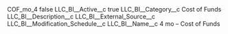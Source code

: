 <?xml version="1.0" encoding="UTF-8"?>
<CustomMetadata xmlns="http://soap.sforce.com/2006/04/metadata" xmlns:xsi="http://www.w3.org/2001/XMLSchema-instance" xmlns:xsd="http://www.w3.org/2001/XMLSchema">
    <label>COF_mo_4</label>
    <protected>false</protected>
    <values>
        <field>LLC_BI__Active__c</field>
        <value xsi:type="xsd:boolean">true</value>
    </values>
    <values>
        <field>LLC_BI__Category__c</field>
        <value xsi:type="xsd:string">Cost of Funds</value>
    </values>
    <values>
        <field>LLC_BI__Description__c</field>
        <value xsi:nil="true"/>
    </values>
    <values>
        <field>LLC_BI__External_Source__c</field>
        <value xsi:nil="true"/>
    </values>
    <values>
        <field>LLC_BI__Modification_Schedule__c</field>
        <value xsi:nil="true"/>
    </values>
    <values>
        <field>LLC_BI__Name__c</field>
        <value xsi:type="xsd:string">4 mo – Cost of Funds</value>
    </values>
</CustomMetadata>

